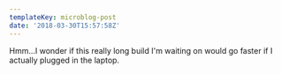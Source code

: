```yaml
---
templateKey: microblog-post
date: '2018-03-30T15:57:58Z'
---
```


Hmm…I wonder if this really long build I'm waiting on would go faster if I actually plugged in the laptop.

